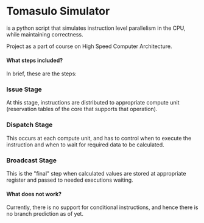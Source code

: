 # Tomasulo Simulator
is a python script that simulates instruction level parallelism in the CPU, while maintaining correctness. 

Project as a part of course on High Speed Computer Architecture.

#### What steps included?
In brief, these are the steps:
### Issue Stage
At this stage, instructions are distributed to appropriate compute unit (reservation tables of the core that supports that operation).

### Dispatch Stage
This occurs at each compute unit, and has to control when to execute the instruction and when to wait for required data to be calculated.

### Broadcast Stage
This is the "final" step when calculated values are stored at appropriate register and passed to needed executions waiting.

#### What does not work?
Currently, there is no support for conditional instructions, and hence there is no branch prediction as of yet. 
